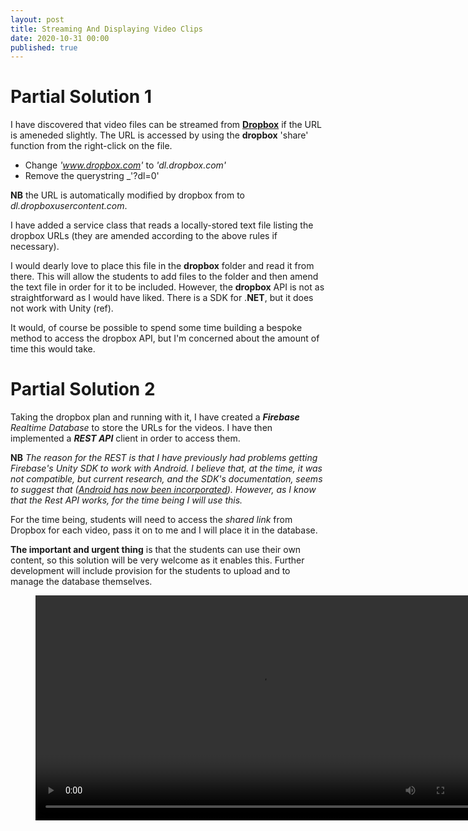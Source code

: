 ```yaml
---
layout: post
title: Streaming And Displaying Video Clips
date: 2020-10-31 00:00
published: true
---
```


# Partial Solution 1

I have discovered that video files can be streamed from **[Dropbox](https://www.dropbox.com/)** if the URL is ameneded slightly. The URL is accessed by using the **dropbox** 'share' function from the right-click on the file. 

* Change _'www.dropbox.com'_ to _'dl.dropbox.com'_
* Remove the querystring _'?dl=0'

**NB** the URL is automatically modified by dropbox from to _dl.dropboxusercontent.com_.

I have added a service class that reads a locally-stored text file listing the dropbox URLs (they are amended according to the above rules if necessary).

I would dearly love to place this file in the **dropbox** folder and read it from there. This will allow the students to add files to the folder and then amend the text file in order for it to be included. However, the **dropbox** API is not as straightforward as I would have liked. There is a SDK for .**NET**, but it does not work with Unity (ref). 

It would, of course be possible to spend some time building a bespoke method to access the dropbox API, but I'm concerned about the amount of time this would take. 

# Partial Solution 2

Taking the dropbox plan and running with it, I have created a **_Firebase_** _Realtime Database_ to store the URLs for the videos. I have then implemented a **_REST API_** client in order to access them. 

**NB** _The reason for the REST is that I have previously had problems getting Firebase's Unity SDK to work with Android. I believe that, at the time, it was not compatible, but current research, and the SDK's documentation, seems to suggest that ([Android has now been incorporated](https://firebase.google.com/docs/unity/setup)). However, as I know that the Rest API works, for the time being I will use this._

For the time being, students will need to access the _shared link_ from Dropbox for each video, pass it on to me and I will place it in the database.

**The important and urgent thing** is that the students can use their own content, so this solution will be very welcome as it enables this. Further development will include provision for the students to upload and to manage the database themselves.

<figure class="video_container">
  <video style="width:720px;" autoplay loop>
    <source src="\media\GAM750\create-dropbox-link.mp4" type="video/mp4">
    Woops! Your browser does not support the HTML5 video tag.
  </video>
</figure>
